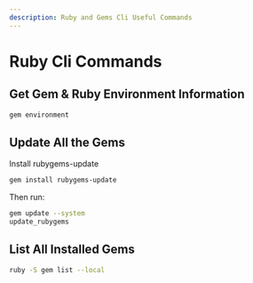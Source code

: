 ```yaml
---
description: Ruby and Gems Cli Useful Commands
---
```



# Ruby Cli Commands

## Get Gem & Ruby Environment Information

```bash
gem environment
```

## Update All the Gems

Install rubygems-update

```bash
gem install rubygems-update
```

Then run:

```bash
gem update --system
update_rubygems
```

## List All Installed Gems

```bash
ruby -S gem list --local
```
